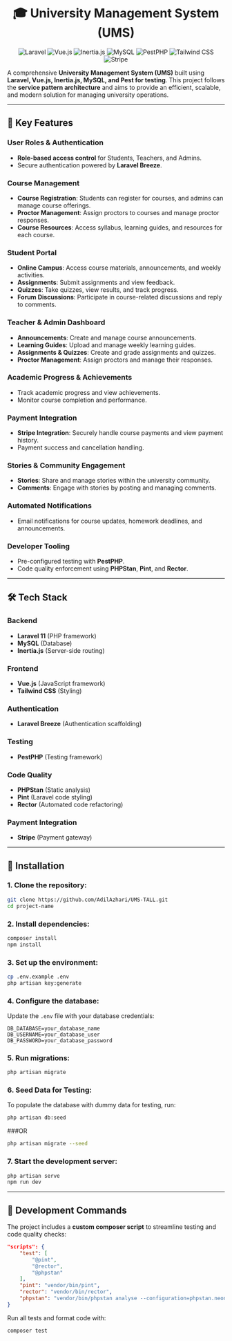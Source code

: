 <div align="center">

# 🎓 University Management System (UMS)

![Laravel](https://img.shields.io/badge/Laravel-FF2D20?style=for-the-badge&logo=laravel&logoColor=white)
![Vue.js](https://img.shields.io/badge/Vue.js-4FC08D?style=for-the-badge&logo=vue.js&logoColor=white)
![Inertia.js](https://img.shields.io/badge/Inertia.js-000000?style=for-the-badge&logo=inertia&logoColor=white)
![MySQL](https://img.shields.io/badge/MySQL-4479A1?style=for-the-badge&logo=mysql&logoColor=white)
![PestPHP](https://img.shields.io/badge/PestPHP-FF2D20?style=for-the-badge&logo=pest&logoColor=white)
![Tailwind CSS](https://img.shields.io/badge/Tailwind_CSS-38B2AC?style=for-the-badge&logo=tailwind-css&logoColor=white)
![Stripe](https://img.shields.io/badge/Stripe-008CDD?style=for-the-badge&logo=stripe&logoColor=white)

</div>

A comprehensive **University Management System (UMS)** built using **Laravel, Vue.js, Inertia.js, MySQL, and Pest for testing**. This project follows the **service pattern architecture** and aims to provide an efficient, scalable, and modern solution for managing university operations.

---

## 🌟 Key Features

### **User Roles & Authentication**
- **Role-based access control** for Students, Teachers, and Admins.
- Secure authentication powered by **Laravel Breeze**.

### **Course Management**
- **Course Registration**: Students can register for courses, and admins can manage course offerings.
- **Proctor Management**: Assign proctors to courses and manage proctor responses.
- **Course Resources**: Access syllabus, learning guides, and resources for each course.

### **Student Portal**
- **Online Campus**: Access course materials, announcements, and weekly activities.
- **Assignments**: Submit assignments and view feedback.
- **Quizzes**: Take quizzes, view results, and track progress.
- **Forum Discussions**: Participate in course-related discussions and reply to comments.

### **Teacher & Admin Dashboard**
- **Announcements**: Create and manage course announcements.
- **Learning Guides**: Upload and manage weekly learning guides.
- **Assignments & Quizzes**: Create and grade assignments and quizzes.
- **Proctor Management**: Assign proctors and manage their responses.

### **Academic Progress & Achievements**
- Track academic progress and view achievements.
- Monitor course completion and performance.

### **Payment Integration**
- **Stripe Integration**: Securely handle course payments and view payment history.
- Payment success and cancellation handling.

### **Stories & Community Engagement**
- **Stories**: Share and manage stories within the university community.
- **Comments**: Engage with stories by posting and managing comments.

### **Automated Notifications**
- Email notifications for course updates, homework deadlines, and announcements.

### **Developer Tooling**
- Pre-configured testing with **PestPHP**.
- Code quality enforcement using **PHPStan**, **Pint**, and **Rector**.

---

## 🛠️ Tech Stack

### **Backend**
- **Laravel 11** (PHP framework)
- **MySQL** (Database)
- **Inertia.js** (Server-side routing)

### **Frontend**
- **Vue.js** (JavaScript framework)
- **Tailwind CSS** (Styling)

### **Authentication**
- **Laravel Breeze** (Authentication scaffolding)

### **Testing**
- **PestPHP** (Testing framework)

### **Code Quality**
- **PHPStan** (Static analysis)
- **Pint** (Laravel code styling)
- **Rector** (Automated code refactoring)

### **Payment Integration**
- **Stripe** (Payment gateway)

---

## 🚀 Installation

### 1. Clone the repository:
```bash
git clone https://github.com/AdilAzhari/UMS-TALL.git
cd project-name
```

### 2. Install dependencies:
```bash
composer install
npm install
```

### 3. Set up the environment:
```bash
cp .env.example .env
php artisan key:generate
```

### 4. Configure the database:
Update the `.env` file with your database credentials:
```env
DB_DATABASE=your_database_name
DB_USERNAME=your_database_user
DB_PASSWORD=your_database_password
```

### 5. Run migrations:
```bash
php artisan migrate
```

### 6. Seed Data for Testing:
To populate the database with dummy data for testing, run:
```bash
php artisan db:seed
```
###OR 
```bash
php artisan migrate --seed
```
### 7. Start the development server:
```bash
php artisan serve
npm run dev
```

---

## 🧪 Development Commands

The project includes a **custom composer script** to streamline testing and code quality checks:

```json
"scripts": {
    "test": [
        "@pint",
        "@rector",
        "@phpstan"
    ],
    "pint": "vendor/bin/pint",
    "rector": "vendor/bin/rector",
    "phpstan": "vendor/bin/phpstan analyse --configuration=phpstan.neon"
}
```

Run all tests and format code with:
```bash
composer test
```
